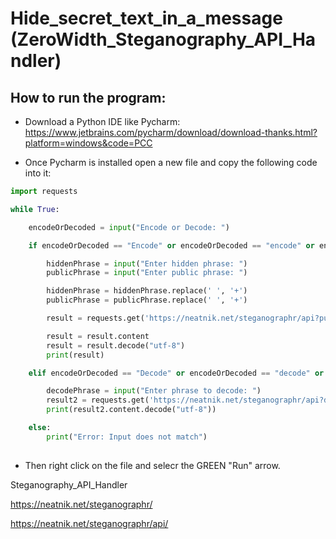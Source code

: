 # Hide_secret_text_in_a_message (ZeroWidth_Steganography_API_Handler)

## How to run the program:

* Download a Python IDE like Pycharm: https://www.jetbrains.com/pycharm/download/download-thanks.html?platform=windows&code=PCC

* Once Pycharm is installed open a new file and copy the following code into it:

```python
import requests

while True:

    encodeOrDecoded = input("Encode or Decode: ")

    if encodeOrDecoded == "Encode" or encodeOrDecoded == "encode" or encodeOrDecoded == "E" or encodeOrDecoded == "e":

        hiddenPhrase = input("Enter hidden phrase: ")
        publicPhrase = input("Enter public phrase: ")

        hiddenPhrase = hiddenPhrase.replace(' ', '+')
        publicPhrase = publicPhrase.replace(' ', '+')

        result = requests.get('https://neatnik.net/steganographr/api?public='+ publicPhrase+'&private=' + hiddenPhrase)

        result = result.content
        result = result.decode("utf-8")
        print(result)

    elif encodeOrDecoded == "Decode" or encodeOrDecoded == "decode" or encodeOrDecoded == "D" or encodeOrDecoded == "d":

        decodePhrase = input("Enter phrase to decode: ")
        result2 = requests.get('https://neatnik.net/steganographr/api?decode=' + decodePhrase)
        print(result2.content.decode("utf-8"))

    else:
        print("Error: Input does not match")
        
 ```

* Then right click on the file and selecr the GREEN "Run" arrow.


Steganography_API_Handler


https://neatnik.net/steganographr/


https://neatnik.net/steganographr/api/
